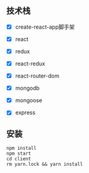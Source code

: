## 技术栈

- [x] create-react-app脚手架
- [x] react
- [x] redux
- [x] react-redux
- [x] react-router-dom
- [x] mongodb
- [x] mongoose
- [x] express



## 安装

```
npm install
npm start
cd client
rm yarn.lock && yarn install
```

